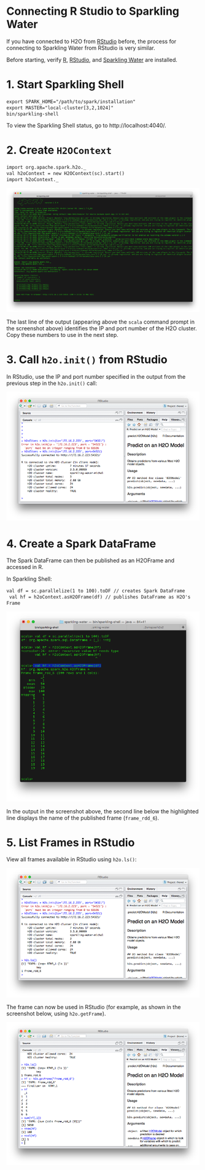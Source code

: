 # Connecting R Studio to Sparkling Water

If you have connected to H2O from [RStudio](http://h2o-release.s3.amazonaws.com/h2o/{{branch_name}}/{{build_number}}/index.html#R) before, the process for connecting to Sparkling Water from RStudio is very similar. 

Before starting, verify [R](https://www.r-project.org/), [RStudio](https://www.rstudio.com/products/rstudio/download/), and [Sparkling Water](http://h2o.ai/download/) are installed. 

# 1. Start Sparkling Shell

```
export SPARK_HOME="/path/to/spark/installation"
export MASTER="local-cluster[3,2,1024]"
bin/sparkling-shell
```

To view the Sparkling Shell status, go to http://localhost:4040/. 

# 2. Create `H2OContext`

```
import org.apache.spark.h2o._
val h2oContext = new H2OContext(sc).start()
import h2oContext._
```

  ![H2OContext](images/R_to_Sparkling1.png)
  
The last line of the output (appearing above the `scala` command prompt in the screenshot above) identifies the IP and port number of the H2O cluster. Copy these numbers to use in the next step.

# 3. Call `h2o.init()` from RStudio

In RStudio, use the IP and port number specified in the output from the previous step in the `h2o.init()` call:

  ![RStudio - `h2o.init()`](images/R_to_Sparkling2.png)
  
# 4. Create a Spark DataFrame

The Spark DataFrame can then be published as an H2OFrame and accessed in R. 

In Sparkling Shell: 

```
val df = sc.parallelize(1 to 100).toDF // creates Spark DataFrame
 val hf = h2oContext.asH2OFrame(df) // publishes DataFrame as H2O's Frame
```

  ![Sparkling Shell](images/R_to_Sparkling3.png)
  
In the output in the screenshot above, the second line below the highlighted line displays the name of the published frame (`frame_rdd_6`). 

# 5. List Frames in RStudio

View all frames available in RStudio using `h2o.ls()`: 

  ![RStudio - All Frames](images/R_to_Sparkling4.png)
  
  
 The frame can now be used in RStudio (for example, as shown in the screenshot below, using `h2o.getFrame`). 
 
   ![RStudio - `h2o.getFrame`](images/R_to_Sparkling5.png)